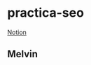 # practica-seo
<a href="https://snow-brush-ded.notion.site/Alcoh-licos-An-nimos-a6b16230bec14a3883193c796bf71988">Notion</a>

<h2>Melvin</h2>